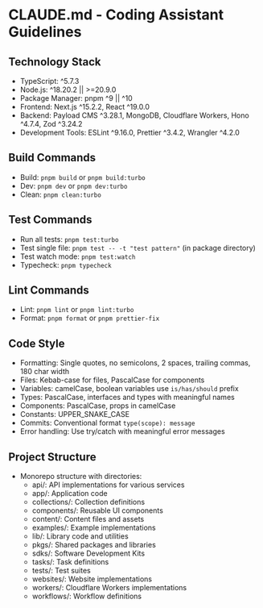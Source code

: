 # CLAUDE.md - Coding Assistant Guidelines

## Technology Stack

- TypeScript: ^5.7.3
- Node.js: ^18.20.2 || >=20.9.0
- Package Manager: pnpm ^9 || ^10
- Frontend: Next.js ^15.2.2, React ^19.0.0
- Backend: Payload CMS ^3.28.1, MongoDB, Cloudflare Workers, Hono ^4.7.4, Zod ^3.24.2
- Development Tools: ESLint ^9.16.0, Prettier ^3.4.2, Wrangler ^4.2.0

## Build Commands

- Build: `pnpm build` or `pnpm build:turbo`
- Dev: `pnpm dev` or `pnpm dev:turbo`
- Clean: `pnpm clean:turbo`

## Test Commands

- Run all tests: `pnpm test:turbo`
- Test single file: `pnpm test -- -t "test pattern"` (in package directory)
- Test watch mode: `pnpm test:watch`
- Typecheck: `pnpm typecheck`

## Lint Commands

- Lint: `pnpm lint` or `pnpm lint:turbo`
- Format: `pnpm format` or `pnpm prettier-fix`

## Code Style

- Formatting: Single quotes, no semicolons, 2 spaces, trailing commas, 180 char width
- Files: Kebab-case for files, PascalCase for components
- Variables: camelCase, boolean variables use `is/has/should` prefix
- Types: PascalCase, interfaces and types with meaningful names
- Components: PascalCase, props in camelCase
- Constants: UPPER_SNAKE_CASE
- Commits: Conventional format `type(scope): message`
- Error handling: Use try/catch with meaningful error messages

## Project Structure

- Monorepo structure with directories:
  - api/: API implementations for various services
  - app/: Application code
  - collections/: Collection definitions
  - components/: Reusable UI components
  - content/: Content files and assets
  - examples/: Example implementations
  - lib/: Library code and utilities
  - pkgs/: Shared packages and libraries
  - sdks/: Software Development Kits
  - tasks/: Task definitions
  - tests/: Test suites
  - websites/: Website implementations
  - workers/: Cloudflare Workers implementations
  - workflows/: Workflow definitions
